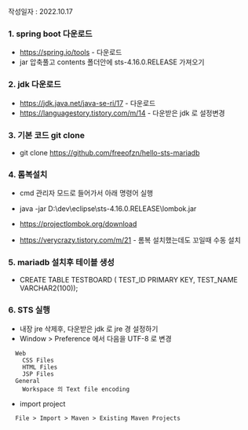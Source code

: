 작성일자 : 2022.10.17

### 1. spring boot 다운로드
- https://spring.io/tools - 다운로드
- jar 압축풀고 contents 폴더안에 sts-4.16.0.RELEASE 가져오기

### 2. jdk 다운로드
- https://jdk.java.net/java-se-ri/17 - 다운로드
- https://languagestory.tistory.com/m/14 - 다운받은 jdk 로 설정변경

### 3. 기본 코드 git clone
- git clone https://github.com/freeofzn/hello-sts-mariadb

### 4. 롬복설치 
- cmd 관리자 모드로 들어가서 아래 명령어 실행
- java -jar D:\dev\eclipse\sts-4.16.0.RELEASE\lombok.jar

- https://projectlombok.org/download
- https://verycrazy.tistory.com/m/21 - 롬복 설치했는데도 꼬일때 수동 설치

### 5. mariadb 설치후 테이블 생성

- CREATE TABLE TESTBOARD ( TEST_ID PRIMARY KEY, TEST_NAME VARCHAR2(100));

### 6. STS 실행
- 내장 jre 삭제후, 다운받은 jdk 로 jre 경 설정하기
- Window > Preference 에서 다음을 UTF-8 로 변경
```
  Web
    CSS Files
    HTML Files
    JSP Files
  General
    Workspace 의 Text file encoding
```	 
- import project 
```
  File > Import > Maven > Existing Maven Projects
```  
 

